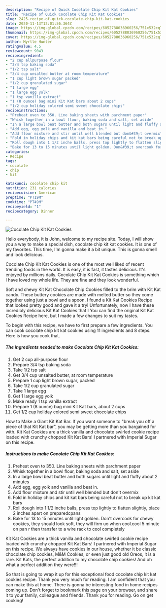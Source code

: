 ```yaml
---
description: "Recipe of Quick Cocolate Chip Kit Kat Cookies"
title: "Recipe of Quick Cocolate Chip Kit Kat Cookies"
slug: 2425-recipe-of-quick-cocolate-chip-kit-kat-cookies
date: 2020-11-13T12:01:56.364Z
image: https://img-global.cpcdn.com/recipes/6052788036960256/751x532cq70/cocolate-chip-kit-kat-cookies-recipe-main-photo.jpg
thumbnail: https://img-global.cpcdn.com/recipes/6052788036960256/751x532cq70/cocolate-chip-kit-kat-cookies-recipe-main-photo.jpg
cover: https://img-global.cpcdn.com/recipes/6052788036960256/751x532cq70/cocolate-chip-kit-kat-cookies-recipe-main-photo.jpg
author: Myrtle Hunter
ratingvalue: 4.5
reviewcount: 9043
recipeingredient:
- "2 cup allpurpose flour"
- "3/4 tsp baking soda"
- "1/2 tsp salt"
- "3/4 cup unsalted butter at room temperature"
- "1 cup light brown sugar packed"
- "1/2 cup granulated sugar"
- "1 large egg"
- "1 large egg yolk"
- "1 tsp vanilla extract"
- "1 (8 ounce) bag mini Kit Kat bars about 2 cups"
- "1/2 cup holiday colored semi sweet chocolate chips"
recipeinstructions:
- "Preheat oven to 350. Line baking sheets with parchment paper"
- "Whisk together in a bowl flour, baking soda and salt, set aside"
- "In a large bowl beat butter and both sugars until light and fluffy about 2 minutes"
- "Add egg, egg yolk and vanilla and beat in."
- "Add flour mixture and stir until well blended but don&#39;t overmix"
- "Fold in holiday chips and kit kat bars being careful not to break up kit kat bars"
- "Roll dough into 1 1/2 inche balls, press top lightly to flatten slightly, place 2 inches apart on preparedcpans"
- "Bake for 13 to 15 minutes until light golden. Don&#39;t overcook for chewy cookies, they should look soft, they will firm uo when cool.cool 5 minute on pan r then transfer to a wire rack to cool completely"
categories:
- Recipe
tags:
- cocolate
- chip
- kit

katakunci: cocolate chip kit 
nutrition: 231 calories
recipecuisine: American
preptime: "PT19M"
cooktime: "PT49M"
recipeyield: "1"
recipecategory: Dinner

---
```



![Cocolate Chip Kit Kat Cookies](https://img-global.cpcdn.com/recipes/6052788036960256/751x532cq70/cocolate-chip-kit-kat-cookies-recipe-main-photo.jpg)

Hello everybody, it is John, welcome to my recipe site. Today, I will show you a way to make a special dish, cocolate chip kit kat cookies. It is one of my favorites. This time, I'm gonna make it a bit unique. This is gonna smell and look delicious.

Cocolate Chip Kit Kat Cookies is one of the most well liked of recent trending foods in the world. It is easy, it is fast, it tastes delicious. It's enjoyed by millions daily. Cocolate Chip Kit Kat Cookies is something which I have loved my whole life. They are fine and they look wonderful.

Soft and chewy Kit Kat Chocolate Chip Cookies filled to the brim with Kit Kat candy. These buttery cookies are made with melted butter so they come together using just a bowl and a spoon. I found a Kit Kat Cookies Recipe that looked pretty good and gave it a try! Unfortunately, now I have these incredibly delicious Kit Kat Cookies that I You can find the original Kit Kat Cookies Recipe here, but I made a few changes to suit my tastes.


To begin with this recipe, we have to first prepare a few ingredients. You can cook cocolate chip kit kat cookies using 11 ingredients and 8 steps. Here is how you cook that.

<!--inarticleads1-->

##### The ingredients needed to make Cocolate Chip Kit Kat Cookies:

1. Get 2 cup all-purpose flour
1. Prepare 3/4 tsp baking soda
1. Take 1/2 tsp salt
1. Get 3/4 cup unsalted butter, at room temperature
1. Prepare 1 cup light brown sugar, packed
1. Take 1/2 cup granulated sugar
1. Take 1 large egg
1. Get 1 large egg yolk
1. Make ready 1 tsp vanilla extract
1. Prepare 1 (8 ounce) bag mini Kit Kat bars, about 2 cups
1. Get 1/2 cup holiday colored semi sweet chocolate chips


How to Make a Giant Kit Kat Bar. If you want someone to &#34;break you off a piece of that Kit Kat bar&#34;, you may be getting more than you bargained for with. Kit Kat Cookies are a thick vanilla and chocolate swirled cookie recipe loaded with crunchy chopped Kit Kat Bars! I partnered with Imperial Sugar on this recipe. 

<!--inarticleads2-->

##### Instructions to make Cocolate Chip Kit Kat Cookies:

1. Preheat oven to 350. Line baking sheets with parchment paper
1. Whisk together in a bowl flour, baking soda and salt, set aside
1. In a large bowl beat butter and both sugars until light and fluffy about 2 minutes
1. Add egg, egg yolk and vanilla and beat in.
1. Add flour mixture and stir until well blended but don&#39;t overmix
1. Fold in holiday chips and kit kat bars being careful not to break up kit kat bars
1. Roll dough into 1 1/2 inche balls, press top lightly to flatten slightly, place 2 inches apart on preparedcpans
1. Bake for 13 to 15 minutes until light golden. Don&#39;t overcook for chewy cookies, they should look soft, they will firm uo when cool.cool 5 minute on pan r then transfer to a wire rack to cool completely


Kit Kat Cookies are a thick vanilla and chocolate swirled cookie recipe loaded with crunchy chopped Kit Kat Bars! I partnered with Imperial Sugar on this recipe. We always have cookies in our house, whether it be classic chocolate chip cookies, M&amp;M Cookies, or even just good old Oreos, it is a rare. Kit Kats, the perfect addition to my chocolate chip cookies! And oh what a perfect addition they were!!! 

So that is going to wrap it up for this exceptional food cocolate chip kit kat cookies recipe. Thank you very much for reading. I am confident that you can make this at home. There is gonna be interesting food in home recipes coming up. Don't forget to bookmark this page on your browser, and share it to your family, colleague and friends. Thank you for reading. Go on get cooking!
